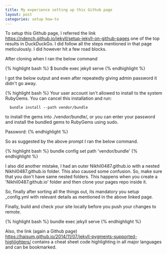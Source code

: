 ```yaml
---
title: My experience setting up this Github page
layout: post
categories: setup how-to
---
```


To setup this Github page, I referred the link https://ndench.github.io/jekyll/setup-jekyll-on-github-pages one of the top results in DuckDuckGo. I did follow all the 
steps mentioned in that page meticulously. I did however hit a few road blocks. 

After cloning when I ran the below command

{% highlight bash %}
$ bundle exec jekyll serve
{% endhighlight %}

I got the below output and even after repeatedly giving admin password it didn't go away. 


 {% highlight bash %}
 Your user account isn't allowed to install to the system RubyGems.
  You can cancel this installation and run:

      bundle install --path vendor/bundle

  to install the gems into ./vendor/bundle/, or you can enter your password
  and install the bundled gems to RubyGems using sudo.

  Password: 
 {% endhighlight %}

 So as suggested by the above prompt I ran the below command.

{% highlight bash %}
bundle config set path 'vendor/bundle'
{% endhighlight %}

I also did another mistake, I had an outer Nikhil0487.github.io with a nested Nikhil0487.github.io folder. This also caused some confusion. So, make sure that you don't have same nested folders. This happens when you create a 'Nikhil0487.github.io' folder and then clone your pages repo inside it.

So, finally after sorting all the things out, its mandatory you setup _config.yml with relevant details as mentioned in the above linked page.

Finally, build and check your site locally before you push your changes to remote.

{% highlight bash %}
bundle exec jekyll serve
{% endhighlight %}

Also, the link (again a Github page) https://haisum.github.io/2014/11/07/jekyll-pygments-supported-highlighters/ contains a cheat sheet code highlighting in all major languages and can be bookmarked. 